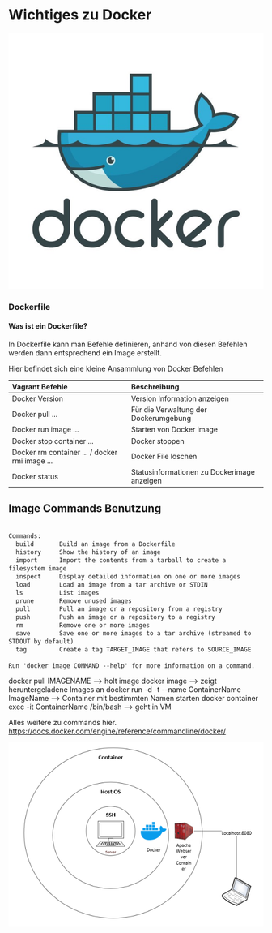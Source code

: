# Wichtiges zu Docker


<img src="/Bilder/Bild3.jpg" alt="Check"/>


### Dockerfile
#### Was ist ein Dockerfile?
In Dockerfile kann man Befehle definieren, anhand von diesen Befehlen werden dann entsprechend ein Image erstellt.

Hier befindet sich eine kleine Ansammlung von Docker Befehlen

| Vagrant Befehle        |Beschreibung                      |
| :--------------------  | :-----------                    |
| Docker Version          | Version Information anzeigen        |                        
| Docker pull ...        | Für die Verwaltung der Dockerumgebung        |
| Docker run image ...         | Starten von Docker image        |
| Docker stop container ...         | Docker stoppen        |
| Docker rm container ... / docker rmi image ...         | Docker File löschen        |
| Docker status         | Statusinformationen zu Dockerimage anzeigen        |


## Image Commands Benutzung

``` 

Commands:
  build       Build an image from a Dockerfile
  history     Show the history of an image
  import      Import the contents from a tarball to create a filesystem image
  inspect     Display detailed information on one or more images
  load        Load an image from a tar archive or STDIN
  ls          List images
  prune       Remove unused images
  pull        Pull an image or a repository from a registry
  push        Push an image or a repository to a registry
  rm          Remove one or more images
  save        Save one or more images to a tar archive (streamed to STDOUT by default)
  tag         Create a tag TARGET_IMAGE that refers to SOURCE_IMAGE

Run 'docker image COMMAND --help' for more information on a command.
``` 
docker pull IMAGENAME --> holt image
docker image --> zeigt heruntergeladene Images an
docker run -d -t --name ContainerName ImageName --> Container mit bestimmten Namen starten
docker container exec -it ContainerName /bin/bash --> geht in VM

Alles weitere zu commands hier. https://docs.docker.com/engine/reference/commandline/docker/

<img src="/Bilder/Bild4.jpg" alt="Check"/>